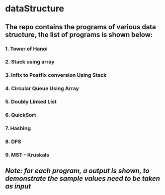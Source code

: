 # dataStructure
## The repo contains the programs of various data structure, the list of programs is shown below:
### 1. Tower of Hanoi
### 2. Stack using array
### 3. Infix to Postfix conversion Using Stack
### 4. Circular Queue Using Array
### 5. Doubly Linked List
### 6. QuickSort
### 7. Hashing
### 8. DFS
### 9. MST - Kruskals
## *Note: for each program, a output is shown, to demonstrate the sample values need to be taken as input*
